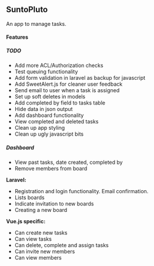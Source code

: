 ## SuntoPluto

An app to manage tasks.

#### Features

##### TODO

* Add more ACL/Authorization checks
* Test queuing functionality
* Add form validation in laravel as backup for javascript
* Add SweetAlert.js for cleaner user feedback
* Send email to user when a task is assigned
* Set up soft deletes in models
* Add completed by field to tasks table
* Hide data in json output
* Add dashboard functionality
* View completed and deleted tasks
* Clean up app styling
* Clean up ugly javascript bits

##### Dashboard

* View past tasks, date created, completed by
* Remove members from board

**Laravel:**

* Registration and login functionality. Email confirmation.
* Lists boards
* Indicate invitation to new boards
* Creating a new board

**Vue.js specific:**

* Can create new tasks
* Can view tasks
* Can delete, complete and assign tasks
* Can invite new members
* Can view members
